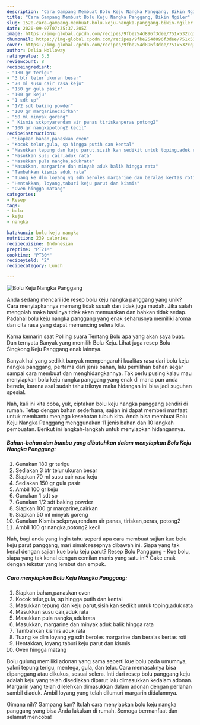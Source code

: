 ```yaml
---
description: "Cara Gampang Membuat Bolu Keju Nangka Panggang, Bikin Ngiler"
title: "Cara Gampang Membuat Bolu Keju Nangka Panggang, Bikin Ngiler"
slug: 1520-cara-gampang-membuat-bolu-keju-nangka-panggang-bikin-ngiler
date: 2020-09-07T07:35:37.205Z
image: https://img-global.cpcdn.com/recipes/9fbe254d896f3dee/751x532cq70/bolu-keju-nangka-panggang-foto-resep-utama.jpg
thumbnail: https://img-global.cpcdn.com/recipes/9fbe254d896f3dee/751x532cq70/bolu-keju-nangka-panggang-foto-resep-utama.jpg
cover: https://img-global.cpcdn.com/recipes/9fbe254d896f3dee/751x532cq70/bolu-keju-nangka-panggang-foto-resep-utama.jpg
author: Delia Holloway
ratingvalue: 3.5
reviewcount: 8
recipeingredient:
- "180 gr terigu"
- "3 btr telur ukuran besar"
- "70 ml susu cair rasa keju"
- "150 gr gula pasir"
- "100 gr keju"
- "1 sdt sp"
- "1/2 sdt baking powder"
- "100 gr margarinecairkan"
- "50 ml minyak goreng"
- " Kismis sckpnyarendam air panas tiriskanperas potong2"
- "100 gr nangkapotong2 kecil"
recipeinstructions:
- "Siapkan bahan,panaskan oven"
- "Kocok telur,gula, sp hingga putih dan kental"
- "Masukkan tepung dan keju parut,sisih kan sedikit untuk toping,aduk rata"
- "Masukkan susu cair,aduk rata"
- "Masukkan pula nangka,adukrata"
- "Masukkan, margarine dan minyak aduk balik hingga rata"
- "Tambahkan kismis aduk rata"
- "Tuang ke dlm loyang yg sdh beroles margarine dan beralas kertas roti"
- "Hentakkan, loyang,taburi keju parut dan kismis"
- "Oven hingga matang"
categories:
- Resep
tags:
- bolu
- keju
- nangka

katakunci: bolu keju nangka 
nutrition: 239 calories
recipecuisine: Indonesian
preptime: "PT21M"
cooktime: "PT30M"
recipeyield: "2"
recipecategory: Lunch

---
```



![Bolu Keju Nangka Panggang](https://img-global.cpcdn.com/recipes/9fbe254d896f3dee/751x532cq70/bolu-keju-nangka-panggang-foto-resep-utama.jpg)

Anda sedang mencari ide resep bolu keju nangka panggang yang unik? Cara menyiapkannya memang tidak susah dan tidak juga mudah. Jika salah mengolah maka hasilnya tidak akan memuaskan dan bahkan tidak sedap. Padahal bolu keju nangka panggang yang enak seharusnya memiliki aroma dan cita rasa yang dapat memancing selera kita.

Karna kemarin saat Polling suara Tentang Bolu apa yang akan saya buat. Dan ternyata Banyak yang memilih Bolu Keju. Lihat juga resep Bolu Singkong Keju Panggang enak lainnya.

Banyak hal yang sedikit banyak mempengaruhi kualitas rasa dari bolu keju nangka panggang, pertama dari jenis bahan, lalu pemilihan bahan segar sampai cara membuat dan menghidangkannya. Tak perlu pusing kalau mau menyiapkan bolu keju nangka panggang yang enak di mana pun anda berada, karena asal sudah tahu triknya maka hidangan ini bisa jadi suguhan spesial.


Nah, kali ini kita coba, yuk, ciptakan bolu keju nangka panggang sendiri di rumah. Tetap dengan bahan sederhana, sajian ini dapat memberi manfaat untuk membantu menjaga kesehatan tubuh kita. Anda bisa membuat Bolu Keju Nangka Panggang menggunakan 11 jenis bahan dan 10 langkah pembuatan. Berikut ini langkah-langkah untuk menyiapkan hidangannya.

<!--inarticleads1-->

##### Bahan-bahan dan bumbu yang dibutuhkan dalam menyiapkan Bolu Keju Nangka Panggang:

1. Gunakan 180 gr terigu
1. Sediakan 3 btr telur ukuran besar
1. Siapkan 70 ml susu cair rasa keju
1. Sediakan 150 gr gula pasir
1. Ambil 100 gr keju
1. Gunakan 1 sdt sp
1. Gunakan 1/2 sdt baking powder
1. Siapkan 100 gr margarine,cairkan
1. Siapkan 50 ml minyak goreng
1. Gunakan  Kismis sckpnya,rendam air panas, tiriskan,peras, potong2
1. Ambil 100 gr nangka,potong2 kecil


Nah, bagi anda yang ingin tahu seperti apa cara membuat sajian kue bolu keju parut panggang, mari simak resepnya dibawah ini. Siapa yang tak kenal dengan sajian kue bolu keju parut? Resep Bolu Panggang - Kue bolu, siapa yang tak kenal dengan cemilan manis yang satu ini? Cake enak dengan tekstur yang lembut dan empuk. 

<!--inarticleads2-->

##### Cara menyiapkan Bolu Keju Nangka Panggang:

1. Siapkan bahan,panaskan oven
1. Kocok telur,gula, sp hingga putih dan kental
1. Masukkan tepung dan keju parut,sisih kan sedikit untuk toping,aduk rata
1. Masukkan susu cair,aduk rata
1. Masukkan pula nangka,adukrata
1. Masukkan, margarine dan minyak aduk balik hingga rata
1. Tambahkan kismis aduk rata
1. Tuang ke dlm loyang yg sdh beroles margarine dan beralas kertas roti
1. Hentakkan, loyang,taburi keju parut dan kismis
1. Oven hingga matang


Bolu gulung memiliki adonan yang sama seperti kue bolu pada umumnya, yakni tepung terigu, mentega, gula, dan telur. Cara memasaknya bisa dipanggang atau dikukus, sesuai selera. Inti dari resep bolu panggang keju adalah keju yang telah disediakan diparut lalu dimasukkan kedalam adonan. Margarin yang telah dilelehkan dimasukkan dalam adonan dengan perlahan sambil diaduk. Ambil loyang yang telah dilumuri margarin didalamnya. 

Gimana nih? Gampang kan? Itulah cara menyiapkan bolu keju nangka panggang yang bisa Anda lakukan di rumah. Semoga bermanfaat dan selamat mencoba!
